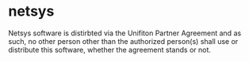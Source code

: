 # netsys
Netsys software is distirbted via the Unifiton Partner Agreement and as such, no other person other than the authorized person(s) shall use or distribute this software, whether the agreement stands or not.
